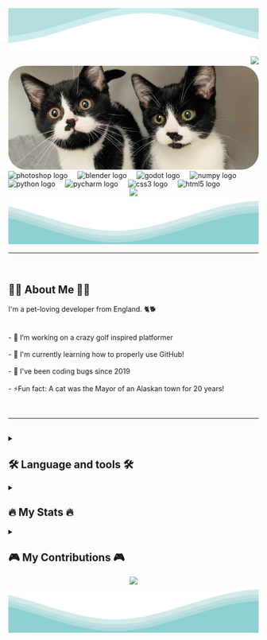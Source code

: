 <div align="right">
  <img src="https://github.com/Oreo-Cat/Oreo-Cat/blob/main/TopWaves.svg">
  <img src="https://visitor-badge.laobi.icu/badge?page_id=Oreo-Cat.Oreo-Cat&left_color=dimgrey&right_color=steelblue"  />
</div>

<div align="center">
  <img width=800px alt="Banner Image" src="https://github.com/Oreo-Cat/Oreo-Cat/blob/main/Banner.png?raw=true"  />
</div

<div align="center">
  <img src="https://cdn.jsdelivr.net/gh/devicons/devicon/icons/photoshop/photoshop-plain.svg" height="25" alt="photoshop logo"  />
  <img width="12" />
  <img src="https://cdn.jsdelivr.net/gh/devicons/devicon/icons/blender/blender-original.svg" height="25" alt="blender logo"  />
  <img width="12" />
  <img src="https://cdn.jsdelivr.net/gh/devicons/devicon/icons/godot/godot-original.svg" height="25" alt="godot logo"  />
  <img width="12" />
  <img src="https://cdn.jsdelivr.net/gh/devicons/devicon/icons/numpy/numpy-original.svg" height="25" alt="numpy logo"  />
  <img width="12" />
  <img src="https://cdn.jsdelivr.net/gh/devicons/devicon/icons/python/python-original.svg" height="25" alt="python logo"  />
  <img width="12" />
  <img src="https://cdn.jsdelivr.net/gh/devicons/devicon/icons/pycharm/pycharm-original.svg" height="25" alt="pycharm logo"  />
  <img width="12" />
  <img src="https://cdn.jsdelivr.net/gh/devicons/devicon/icons/css3/css3-original.svg" height="25" alt="css3 logo"  />
  <img width="12" />
  <img src="https://cdn.jsdelivr.net/gh/devicons/devicon/icons/html5/html5-original.svg" height="25" alt="html5 logo"  />
</div>

<div align="center">
  <img src="https://readme-typing-svg.herokuapp.com/?font=Righteous&size=60&center=true&vCenter=true&width=1000&height=80&duration=2000&lines=Hi+There!+👋;+I'm+Oreo+Cat;+And+I+love+my+pets!+🐈+🐕"  />
  <img src="https://github.com/Oreo-Cat/Oreo-Cat/blob/main/Waves.svg" >
  <hr>
</div>

<br>
<h2 align="left">👩‍💻 About Me 👩‍💻</h2>

<p align="left">I'm a pet-loving developer from England. 🐈🐕<br><br><br>- 🔭 I’m working on a crazy golf inspired platformer<br><br>- 🌱 I'm currently learning how to properly use GitHub!<br><br>- 🔨 I've been coding bugs since 2019<br><br>- ⚡Fun fact: A cat was the Mayor of an Alaskan town for 20 years!</p><br><hr><br>

<details closed>
  <summary><h2 align="left">🛠 Language and tools 🛠</h2></summary>
  <div align="center">
    <img src="https://cdn.jsdelivr.net/gh/devicons/devicon/icons/photoshop/photoshop-plain.svg" height="80" alt="photoshop logo"  />
    <img width="20" />
    <img src="https://cdn.jsdelivr.net/gh/devicons/devicon/icons/blender/blender-original.svg" height="80" alt="blender logo"  />
    <img width="20" />
    <img src="https://cdn.jsdelivr.net/gh/devicons/devicon/icons/godot/godot-original.svg" height="80" alt="godot logo"  />
    <img width="20" />
    <img src="https://cdn.jsdelivr.net/gh/devicons/devicon/icons/numpy/numpy-original.svg" height="80" alt="numpy logo"  />
    <br><img height="100" />
    <img src="https://cdn.jsdelivr.net/gh/devicons/devicon/icons/python/python-original.svg" height="80" alt="python logo"  />
    <img width="20" />
    <img src="https://cdn.jsdelivr.net/gh/devicons/devicon/icons/pycharm/pycharm-original.svg" height="80" alt="pycharm logo"  />
    <img width="20" />
    <img src="https://cdn.jsdelivr.net/gh/devicons/devicon/icons/css3/css3-original.svg" height="80" alt="css3 logo"  />
    <img width="20" />
    <img src="https://cdn.jsdelivr.net/gh/devicons/devicon/icons/html5/html5-original.svg" height="80" alt="html5 logo"  />
  </div>
</details>

<details closed>
  <summary><h2 align="left">🔥 My Stats 🔥</h2></summary>
  <div align="center">
    <picture>
      <source media="(prefers-color-scheme: dark)" srcset="https://github-readme-stats.vercel.app/api?username=Oreo-Cat&hide_title=false&hide_rank=false&show_icons=true&include_all_commits=true&count_private=true&disable_animations=false&theme=city_lights&locale=en&hide_border=true&order=1" width="700">
      <img alt="Stats graph" src="https://github-readme-stats.vercel.app/api?username=Oreo-Cat&hide_title=false&hide_rank=false&show_icons=true&include_all_commits=true&count_private=true&disable_animations=false&theme=vue&locale=en&hide_border=true&order=1" width="700">
    </picture>
    <picture>
      <source media="(prefers-color-scheme: dark)" srcset="https://streak-stats.demolab.com?user=Oreo-Cat&locale=en&mode=daily&theme=city_lights&hide_border=true&border_radius=5&order=3" width="700">
      <img alt="Streak graph" src="https://streak-stats.demolab.com?user=Oreo-Cat&locale=en&mode=daily&theme=vue&hide_border=true&border_radius=5&order=3" width="700">
    </picture>
    <picture>
      <source media="(prefers-color-scheme: dark)" srcset="https://github-readme-stats.vercel.app/api/top-langs?username=Oreo-Cat&locale=en&hide_title=false&layout=compact&card_width=500&langs_count=5&theme=city_lights&hide_border=true&order=2" width="700">
      <img alt="Languages graph" src="https://github-readme-stats.vercel.app/api/top-langs?username=Oreo-Cat&locale=en&hide_title=false&layout=compact&card_width=500&langs_count=5&theme=vue&hide_border=true&order=2" width="700">
    </picture>
    <picture>
      <source media="(prefers-color-scheme: dark)" srcset="https://github-readme-activity-graph.vercel.app/graph/?username=Oreo-Cat&bg_color=1D252C&color=5D8CB3&line=718CA1&point=FFFFFF&hide_border=true" width="700">
      <img alt="Activity graph" src="https://github-readme-activity-graph.vercel.app/graph/?username=Oreo-Cat&bg_color=FFFFFF&color=273849&line=60C397&point=273849&hide_border=true" width="700">
    </picture>
  </div>
</details>

<details closed>
  <summary><h2 align="left">🎮 My Contributions 🎮</h2></summary>
  <div align="center"> 
    <picture>
      <source media="(prefers-color-scheme: dark)" srcset="https://raw.githubusercontent.com/Oreo-Cat/Oreo-Cat/output/snake.svg">
      <img alt="Snake contributions graph" src="https://github.com/Oreo-Cat/Oreo-Cat/blob/main/Banner.png?raw=true">
    </picture>
    <br><br>
    <picture>
      <source media="(prefers-color-scheme: dark)" srcset="https://github-profile-trophy.vercel.app?username=Oreo-Cat&theme=nord&no-bg=true" width="700">
      <img alt="Trophy graph" src="https://github-profile-trophy.vercel.app?username=Oreo-Cat&" height="110">
    </picture>
    <br><br><hr>
  </div>
</details>

<div align="center">
  <img src="https://readme-typing-svg.herokuapp.com/?font=Righteous&size=35&center=true&vCenter=true&width=500&height=70&duration=2000&lines=Thank+you+for+visiting!" />
  <img src="https://github.com/Oreo-Cat/Oreo-Cat/blob/main/Waves.svg">
</div>
